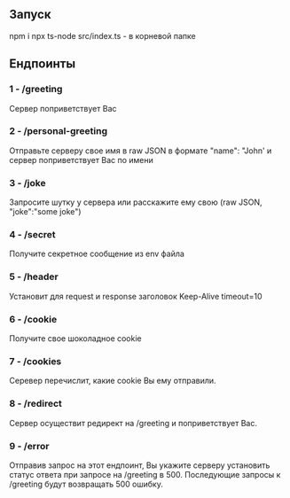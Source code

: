 ## Запуск
npm i
npx ts-node src/index.ts - в корневой папке

## Ендпоинты

### 1 - /greeting
Сервер поприветствует Вас
### 2 - /personal-greeting
Отправьте серверу свое имя в raw JSON в формате "name": "John' и сервер поприветствует Вас по имени
### 3 - /joke
Запросите шутку у сервера или расскажите ему свою (raw JSON, "joke":"some joke")
### 4 - /secret
Получите секретное сообщение из env файла
### 5 - /header
Установит для request и response заголовок Keep-Alive timeout=10
### 6 - /cookie
Получите свое шоколадное cookie
### 7 - /cookies
Серевер перечислит, какие cookie Вы ему отправили.
### 8 - /redirect
Сервер осуществит редирект на /greeting и поприветствует Вас.
### 9 - /error
Отправив запрос на этот ендпоинт, Вы укажите серверу установить статус ответа при запросе на /greeting в 500. Последующие запросы к /greeting будут возвращать 500 ошибку.